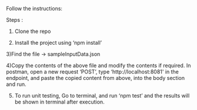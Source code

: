 Follow the instructions:

Steps :

1) Clone the repo

2) Install the project using ‘npm install’

3)Find the file -> sampleInputData.json

4)Copy the contents of the above file and modify the contents if required.
    In postman, open a new request ‘POST’, type ‘http://localhost:8081' in the endpoint, and paste the copied content from above, into the body section and run.

5) To run unit testing,
      Go to terminal, and run ‘npm test’ and the results will be shown in terminal after execution.   